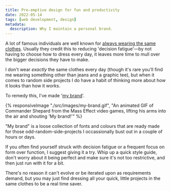 ```yaml
---
title: Pre-emptive design for fun and productivity
date: 2022-05-14
tags: [web development, design]
metadata:
  description: Why I maintain a personal brand.
---
```


A lot of famous individuals are well known for [always wearing the same clothes](https://edition.cnn.com/2015/10/09/world/gallery/decision-fatigue-same-clothes/index.html). Usually they credit this to reducing 'decision fatigue'—by not having to choose how to dress every day, it leaves more time to mull over the bigger decisions they have to make.

I don't wear _exactly_ the same clothes every day (though it's rare you'll find me wearing something other than jeans and a graphic tee), but when it comes to random side projects I do have a habit of thinking more about how it looks than how it works.

To remedy this, I've made '[my brand](/brand)'.

{% responsiveImage "./src/images/my-brand.gif", "An animated GIF of Commander Shepard from the Mass Effect video games, lifting his arms into the air and shouting 'My brand!'" %}

"My brand" is a loose collection of fonts and colours that are ready made for those odd-random-side-projects I occassionally bust out in a couple of hours or days.

If you often find yourself struck with decision fatigue or a frequent focus on form over function, I suggest giving it a try. Whip up a quick style guide, don't worry about it being perfect and make sure it's not too restrictive, and then just run with it for a bit.

There's no reason it can't evolve or be iterated upon as requirements demand, but you may just find dressing all your quick, little projects in the same clothes to be a real time saver.
